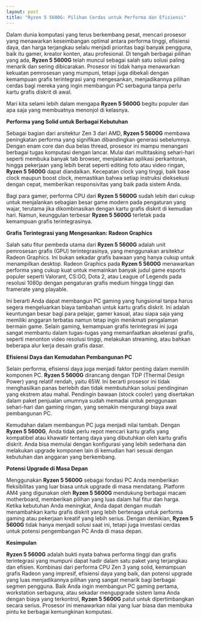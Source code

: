 ```yaml
---
layout: post
title: "Ryzen 5 5600G: Pilihan Cerdas untuk Performa dan Efisiensi"
---
```


Dalam dunia komputasi yang terus berkembang pesat, mencari prosesor yang menawarkan keseimbangan optimal antara performa tinggi, efisiensi daya, dan harga terjangkau selalu menjadi prioritas bagi banyak pengguna, baik itu gamer, kreator konten, atau profesional. Di tengah berbagai pilihan yang ada, **Ryzen 5 5600G** telah muncul sebagai salah satu solusi paling menarik dan sering dibicarakan. Prosesor ini tidak hanya menawarkan kekuatan pemrosesan yang mumpuni, tetapi juga dibekali dengan kemampuan grafis terintegrasi yang mengesankan, menjadikannya pilihan cerdas bagi mereka yang ingin membangun PC serbaguna tanpa perlu kartu grafis diskrit di awal.

Mari kita selami lebih dalam mengapa **Ryzen 5 5600G** begitu populer dan apa saja yang membuatnya menonjol di kelasnya.

**Performa yang Solid untuk Berbagai Kebutuhan**

Sebagai bagian dari arsitektur Zen 3 dari AMD, **Ryzen 5 5600G** membawa peningkatan performa yang signifikan dibandingkan generasi sebelumnya. Dengan enam core dan dua belas thread, prosesor ini mampu menangani berbagai tugas komputasi dengan lancar. Mulai dari multitasking sehari-hari seperti membuka banyak tab browser, menjalankan aplikasi perkantoran, hingga pekerjaan yang lebih berat seperti editing foto atau video ringan, **Ryzen 5 5600G** dapat diandalkan. Kecepatan clock yang tinggi, baik base clock maupun boost clock, memastikan bahwa setiap instruksi dieksekusi dengan cepat, memberikan responsivitas yang baik pada sistem Anda.

Bagi para gamer, performa CPU dari **Ryzen 5 5600G** sudah lebih dari cukup untuk menjalankan sebagian besar game modern pada pengaturan yang wajar, terutama jika dikombinasikan dengan kartu grafis diskrit di kemudian hari. Namun, keunggulan terbesar **Ryzen 5 5600G** terletak pada kemampuan grafis terintegrasinya.

**Grafis Terintegrasi yang Mengesankan: Radeon Graphics**

Salah satu fitur pembeda utama dari **Ryzen 5 5600G** adalah unit pemrosesan grafis (GPU) terintegrasinya, yang menggunakan arsitektur Radeon Graphics. Ini bukan sekadar grafis bawaan yang hanya cukup untuk menampilkan desktop. Radeon Graphics pada **Ryzen 5 5600G** menawarkan performa yang cukup kuat untuk memainkan banyak judul game esports populer seperti Valorant, CS:GO, Dota 2, atau League of Legends pada resolusi 1080p dengan pengaturan grafis medium hingga tinggi dan framerate yang playable.

Ini berarti Anda dapat membangun PC gaming yang fungsional tanpa harus segera mengeluarkan biaya tambahan untuk kartu grafis diskrit. Ini adalah keuntungan besar bagi para pelajar, gamer kasual, atau siapa saja yang memiliki anggaran terbatas namun tetap ingin menikmati pengalaman bermain game. Selain gaming, kemampuan grafis terintegrasi ini juga sangat membantu dalam tugas-tugas yang memanfaatkan akselerasi grafis, seperti menonton video resolusi tinggi, melakukan streaming, atau bahkan beberapa alur kerja desain grafis dasar.

**Efisiensi Daya dan Kemudahan Pembangunan PC**

Selain performa, efisiensi daya juga menjadi faktor penting dalam memilih komponen PC. **Ryzen 5 5600G** dirancang dengan TDP (Thermal Design Power) yang relatif rendah, yaitu 65W. Ini berarti prosesor ini tidak menghasilkan panas berlebih dan tidak membutuhkan solusi pendinginan yang ekstrem atau mahal. Pendingin bawaan (stock cooler) yang disertakan dalam paket penjualan umumnya sudah memadai untuk penggunaan sehari-hari dan gaming ringan, yang semakin mengurangi biaya awal pembangunan PC.

Kemudahan dalam membangun PC juga menjadi nilai tambah. Dengan **Ryzen 5 5600G**, Anda tidak perlu repot mencari kartu grafis yang kompatibel atau khawatir tentang daya yang dibutuhkan oleh kartu grafis diskrit. Anda bisa memulai dengan konfigurasi yang lebih sederhana dan melakukan upgrade komponen lain di kemudian hari sesuai dengan kebutuhan dan anggaran yang berkembang.

**Potensi Upgrade di Masa Depan**

Menggunakan **Ryzen 5 5600G** sebagai fondasi PC Anda memberikan fleksibilitas yang luar biasa untuk upgrade di masa mendatang. Platform AM4 yang digunakan oleh **Ryzen 5 5600G** mendukung berbagai macam motherboard, memberikan pilihan yang luas dalam hal fitur dan harga. Ketika kebutuhan Anda meningkat, Anda dapat dengan mudah menambahkan kartu grafis diskrit yang lebih bertenaga untuk performa gaming atau pekerjaan kreatif yang lebih serius. Dengan demikian, **Ryzen 5 5600G** tidak hanya menjadi solusi saat ini, tetapi juga investasi cerdas untuk potensi pengembangan PC Anda di masa depan.

**Kesimpulan**

**Ryzen 5 5600G** adalah bukti nyata bahwa performa tinggi dan grafis terintegrasi yang mumpuni dapat hadir dalam satu paket yang terjangkau dan efisien. Kombinasi dari performa CPU Zen 3 yang solid, kemampuan grafis Radeon yang impresif, efisiensi daya yang baik, dan potensi upgrade yang luas menjadikannya pilihan yang sangat menarik bagi berbagai segmen pengguna. Baik Anda ingin membangun PC gaming pertama, workstation serbaguna, atau sekadar mengupgrade sistem lama Anda dengan biaya yang terkontrol, **Ryzen 5 5600G** patut untuk dipertimbangkan secara serius. Prosesor ini menawarkan nilai yang luar biasa dan membuka pintu ke berbagai kemungkinan komputasi.
